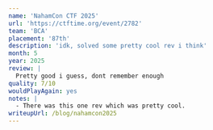 ```yaml
---
name: 'NahamCon CTF 2025'
url: 'https://ctftime.org/event/2782'
team: 'BCA'
placement: '87th'
description: 'idk, solved some pretty cool rev i think'
month: 5
year: 2025
review: |
  Pretty good i guess, dont remember enough
quality: 7/10
wouldPlayAgain: yes
notes: |
  - There was this one rev which was pretty cool.
writeupUrl: /blog/nahamcon2025
---
```

